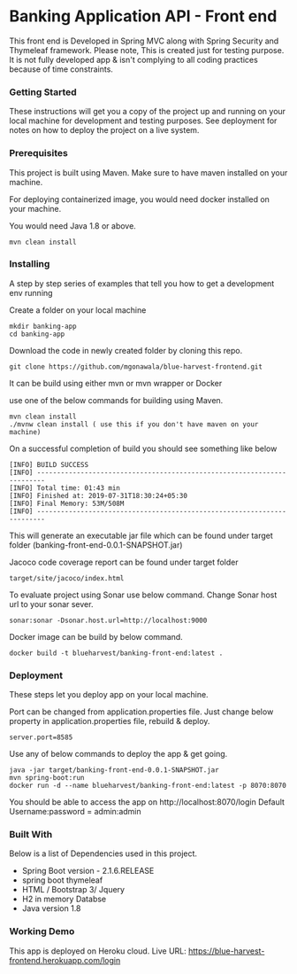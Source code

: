 # Banking Application API - Front end

This front end is Developed in Spring MVC along with Spring Security and Thymeleaf framework.
Please note, This is created just for testing purpose.
It is not fully developed app & isn't complying to all coding practices because of time constraints. 

### Getting Started 

These instructions will get you a copy of the project up and running on your local machine for development and testing purposes. 
See deployment for notes on how to deploy the project on a live system.

### Prerequisites

This project is built using Maven.
Make sure to have maven installed on your machine.

For deploying containerized image, you would need docker 
installed on your machine.

You would need Java 1.8 or above.

```
mvn clean install
```

### Installing

A step by step series of examples that tell you how to get a development env running

Create a folder on your local machine

```
mkdir banking-app
cd banking-app
```

Download the code in newly created folder by cloning this repo.

```
git clone https://github.com/mgonawala/blue-harvest-frontend.git
```

It can be build using either mvn or mvn wrapper or Docker

use one of the below commands for building using Maven.
```
mvn clean install
./mvnw clean install ( use this if you don't have maven on your machine)

```
On a successful completion of build you should see something like below
```
[INFO] BUILD SUCCESS
[INFO] ------------------------------------------------------------------------
[INFO] Total time: 01:43 min
[INFO] Finished at: 2019-07-31T18:30:24+05:30
[INFO] Final Memory: 53M/508M
[INFO] ------------------------------------------------------------------------
```
This will generate an executable jar file which can be
found under target folder (banking-front-end-0.0.1-SNAPSHOT.jar)

Jacoco code coverage report can be found under target folder 
```
target/site/jacoco/index.html
```

To evaluate project using Sonar use below command.
Change Sonar host url to your sonar sever.
```
sonar:sonar -Dsonar.host.url=http://localhost:9000
```
Docker image can be build by below command.
```
docker build -t blueharvest/banking-front-end:latest .
```

### Deployment

These steps let you deploy app on your local machine.

Port can be changed from application.properties file.
Just change below property in application.properties file, rebuild & deploy.

```
server.port=8585
``` 

Use any of below commands to deploy the app & get going.

```
java -jar target/banking-front-end-0.0.1-SNAPSHOT.jar
mvn spring-boot:run
docker run -d --name blueharvest/banking-front-end:latest -p 8070:8070
```

You should be able to access the app on http://localhost:8070/login
Default Username:password = admin:admin

### Built With

Below is a list of Dependencies used in this project.

*  Spring Boot version - 2.1.6.RELEASE
*  spring boot thymeleaf
*  HTML / Bootstrap 3/ Jquery
*  H2 in memory Databse
*  Java version 1.8

### Working Demo

This app is deployed on Heroku cloud.
Live URL: https://blue-harvest-frontend.herokuapp.com/login
